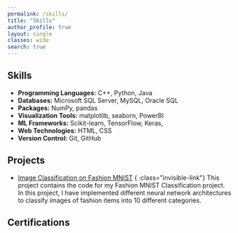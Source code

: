```yaml
---
permalink: /skills/
title: "Skills"
author_profile: true
layout: single
classes: wide
search: true
---
```


## Skills

- **Programming Languages:** C++, Python, Java
- **Databases:** Microsoft SQL Server, MySQL, Oracle SQL
- **Packages:** NumPy, pandas
- **Visualization Tools:** matplotlib, seaborn, PowerBI
- **ML Frameworks:** Scikit-learn, TensorFlow, Keras, 
- **Web Technologies:** HTML, CSS
- **Version Control:** Git, GitHub

## Projects

- [Image Classification on Fashion MNIST](https://github.com/rakshithravi16/FashionMNIST) { :class="invisible-link"}
This project contains the code for my Fashion MNIST Classification project. In this project, I have implemented different neural network architectures to classify images of fashion items into 10 different categories.

## Certifications
